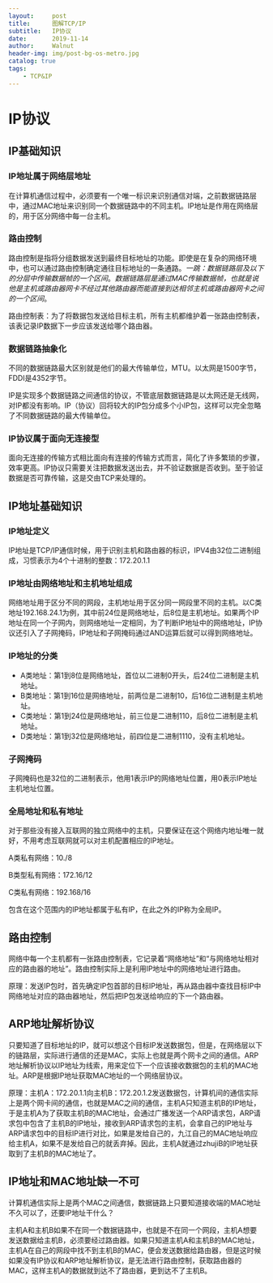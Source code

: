 ```yaml
---
layout:     post
title:      图解TCP/IP
subtitle:   IP协议
date:       2019-11-14
author:     Walnut
header-img: img/post-bg-os-metro.jpg
catalog: true
tags:
    - TCP&IP
---
```


# IP协议

## IP基础知识

### IP地址属于网络层地址

在计算机通信过程中，必须要有一个唯一标识来识别通信对端，之前数据链路层中，通过MAC地址来识别同一个数据链路中的不同主机。IP地址是作用在网络层的，用于区分网络中每一台主机。

### 路由控制

路由控制是指将分组数据发送到最终目标地址的功能。即使是在复杂的网络环境中，也可以通过路由控制确定通往目标地址的一条通路。*一跳：数据链路层及以下的分层中传输数据帧的一个区间*。*数据链路层是通过MAC传输数据帧，也就是说他是主机或路由器网卡不经过其他路由器而能直接到达相邻主机或路由器网卡之间的一个区间*。

路由控制表：为了将数据包发送给目标主机，所有主机都维护着一张路由控制表，该表记录IP数据下一步应该发送给哪个路由器。

### 数据链路抽象化

不同的数据链路最大区别就是他们的最大传输单位，MTU。以太网是1500字节，FDDI是4352字节。

IP是实现多个数据链路之间通信的协议，不管底层数据链路是以太网还是无线网，对IP都没有影响。IP（协议）回将较大的IP包分成多个小IP包，这样可以完全忽略了不同数据链路的最大传输单位。

### IP协议属于面向无连接型

面向无连接的传输方式相比面向有连接的传输方式而言，简化了许多繁琐的步骤，效率更高。IP协议只需要关注把数据发送出去，并不验证数据是否收到。至于验证数据是否可靠传输，这是交由TCP来处理的。

## IP地址基础知识

### IP地址定义

IP地址是TCP/IP通信时候，用于识别主机和路由器的标识，IPV4由32位二进制组成，习惯表示为4个十进制的整数：172.20.1.1

### IP地址由网络地址和主机地址组成

网络地址用于区分不同的网段，主机地址用于区分同一网段里不同的主机。以C类地址192.168.24.1为例，其中前24位是网络地址，后8位是主机地址。如果两个IP地址在同一个子网内，则网络地址一定相同，为了判断IP地址中的网络地址，IP协议还引入了子网掩码，IP地址和子网掩码通过AND运算后就可以得到网络地址。

### IP地址的分类

- A类地址：第1到8位是网络地址，首位以二进制0开头，后24位二进制是主机地址。
- B类地址：第1到16位是网络地址，前两位是二进制10，后16位二进制是主机地址。
- C类地址：第1到24位是网络地址，前三位是二进制110，后8位二进制是主机地址。
- D类地址：第1到32位是网络地址，前四位是二进制1110，没有主机地址。

### 子网掩码

子网掩码也是32位的二进制表示，他用1表示IP的网络地址位置，用0表示IP地址主机地址位置。

### 全局地址和私有地址

对于那些没有接入互联网的独立网络中的主机，只要保证在这个网络内地址唯一就好，不用考虑互联网就可以对主机配置相应的IP地址。

A类私有网络：10./8

B类型私有网络：172.16/12

C类私有网络：192.168/16

包含在这个范围内的IP地址都属于私有IP，在此之外的IP称为全局IP。

## 路由控制

网络中每一个主机都有一张路由控制表，它记录着“网络地址”和“与网络地址相对应的路由器的地址”。路由控制实际上是利用IP地址中的网络地址进行路由。

原理：发送IP包时，首先确定IP包首部的目标IP地址，再从路由器中查找目标IP中网络地址对应的路由器地址，然后把IP包发送给响应的下一个路由器。

## ARP地址解析协议

只要知道了目标地址的IP，就可以想这个目标IP发送数据包，但是，在网络层以下的链路层，实际进行通信的还是MAC，实际上也就是两个网卡之间的通信。ARP地址解析协议以IP地址为线索，用来定位下一个应该接收数据包的主机的MAC地址。ARP是根据IP地址获取MAC地址的一个网络层协议。

原理：主机A：172.20.1.1向主机B：172.20.1.2发送数据包，计算机间的通信实际上是两个网卡间的通信，也就是MAC之间的通信，主机A只知道主机B的IP地址，于是主机A为了获取主机B的MAC地址，会通过广播发送一个ARP请求包，ARP请求包中包含了主机B的IP地址，接收到ARP请求包的主机，会拿自己的IP地址与ARP请求包中的目标IP进行对比，如果是发给自己的，九江自己的MAC地址响应给主机A，如果不是发给自己的就丢弃掉。因此，主机A就通过zhujiB的IP地址获取到了主机B的MAC地址了。

## IP地址和MAC地址缺一不可

计算机通信实际上是两个MAC之间通信，数据链路上只要知道接收端的MAC地址不久可以了，还要IP地址干什么？

主机A和主机B如果不在同一个数据链路中，也就是不在同一个网段，主机A想要发送数据给主机B，必须要经过路由器。如果只知道主机A和主机B的MAC地址，主机A在自己的网段中找不到主机B的MAC，便会发送数据给路由器，但是这时候如果没有IP协议和ARP地址解析协议，是无法进行路由控制，获取路由器的MAC，这样主机A的数据就到达不了路由器，更到达不了主机B。
